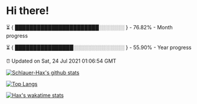 # Hi there!

⏳ { ███████████████████████░░░░░░░ } - 76.82% - Month progress

⏳ { ████████████████░░░░░░░░░░░░░░ } - 55.90% - Year progress

⏰ Updated on Sat, 24 Jul 2021 01:06:54 GMT


[![Schlauer-Hax's github stats](https://github-readme-stats.vercel.app/api?username=Schlauer-Hax&show_icons=true&theme=dark&count_private=true)](https://github.com/Schlauer-Hax)


[![Top Langs](https://github-readme-stats.vercel.app/api/top-langs/?username=Schlauer-Hax&layout=compact&theme=dark)](https://github.com/Schlauer-Hax?tab=repositories)


[![Hax's wakatime stats](https://github-readme-stats.vercel.app/api/wakatime?username=Hax&theme=dark)](https://wakatime.com/@Hax)

